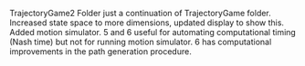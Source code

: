 TrajectoryGame2 Folder just a continuation of TrajectoryGame folder.
Increased state space to more dimensions, updated display to show this. Added motion simulator. 5 and 6 useful for automating computational timing (Nash time) but not for running motion simulator. 6 has computational improvements in the path generation procedure.
